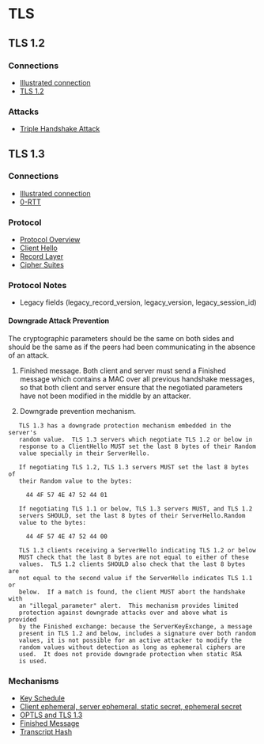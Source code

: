 # TLS

## TLS 1.2

### Connections
- [Illustrated connection](https://tls.ulfheim.net/)
- [TLS 1.2](https://www.cloudshark.org/captures/26fa735868c1)

### Attacks
- [Triple Handshake Attack](https://mitls.org/pages/attacks/3SHAKE)

## TLS 1.3

### Connections
- [Illustrated connection](https://tls13.ulfheim.net/)
- [0-RTT](https://www.cloudshark.org/captures/64d433b1585a)

### Protocol
- [Protocol Overview](https://www.davidwong.fr/tls13/#section-2)
- [Client Hello](https://tools.ietf.org/html/rfc8446#section-4.1.2)
- [Record Layer](https://tools.ietf.org/html/rfc8446#section-5.1)
- [Cipher Suites](https://tools.ietf.org/html/rfc8446#appendix-B.4)

### Protocol Notes
- Legacy fields (legacy_record_version, legacy_version, legacy_session_id)

#### Downgrade Attack Prevention
The cryptographic parameters should be the same on both sides and should be the same as if the peers had been communicating in the absence of an attack.

1. Finished message.
Both client and server must send a Finished message which contains a MAC over all previous handshake messages, so that both client and server ensure that the negotiated parameters have not been modified in the middle by an attacker.

2. Downgrade prevention mechanism.
```
   TLS 1.3 has a downgrade protection mechanism embedded in the server's
   random value.  TLS 1.3 servers which negotiate TLS 1.2 or below in
   response to a ClientHello MUST set the last 8 bytes of their Random
   value specially in their ServerHello.

   If negotiating TLS 1.2, TLS 1.3 servers MUST set the last 8 bytes of
   their Random value to the bytes:

     44 4F 57 4E 47 52 44 01

   If negotiating TLS 1.1 or below, TLS 1.3 servers MUST, and TLS 1.2
   servers SHOULD, set the last 8 bytes of their ServerHello.Random
   value to the bytes:

     44 4F 57 4E 47 52 44 00

   TLS 1.3 clients receiving a ServerHello indicating TLS 1.2 or below
   MUST check that the last 8 bytes are not equal to either of these
   values.  TLS 1.2 clients SHOULD also check that the last 8 bytes are
   not equal to the second value if the ServerHello indicates TLS 1.1 or
   below.  If a match is found, the client MUST abort the handshake with
   an "illegal_parameter" alert.  This mechanism provides limited
   protection against downgrade attacks over and above what is provided
   by the Finished exchange: because the ServerKeyExchange, a message
   present in TLS 1.2 and below, includes a signature over both random
   values, it is not possible for an active attacker to modify the
   random values without detection as long as ephemeral ciphers are
   used.  It does not provide downgrade protection when static RSA
   is used.
```

### Mechanisms
- [Key Schedule](https://www.davidwong.fr/tls13/#section-7.1)
- [Client ephemeral, server ephemeral, static secret, ephemeral secret](https://mailarchive.ietf.org/arch/msg/tls/Xizqq_zj7gaHJD_6Zg7R7Mp25-I/)
- [OPTLS and TLS 1.3](https://rwc.iacr.org/2016/Slides/rwc16-wee.pdf)
- [Finished Message](https://www.davidwong.fr/tls13/#section-4.4.4)
- [Transcript Hash](https://www.davidwong.fr/tls13/#section-4.4.1)

